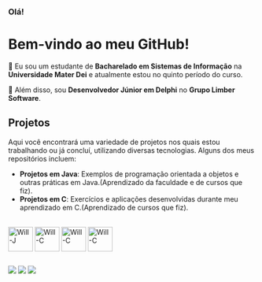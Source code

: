 ### Olá!

# Bem-vindo ao meu GitHub!

👋  Eu sou um estudante de **Bacharelado em Sistemas de Informação** na **Universidade Mater Dei** e atualmente estou no quinto período do curso. 

🌱 Além disso, sou **Desenvolvedor Júnior em Delphi** no **Grupo Limber Software**.

## Projetos

Aqui você encontrará uma variedade de projetos nos quais estou trabalhando ou já concluí, utilizando diversas tecnologias. Alguns dos meus repositórios incluem:

- **Projetos em Java**: Exemplos de programação orientada a objetos e outras práticas em Java.(Aprendizado da faculdade e de cursos que fiz).
- **Projetos em C**: Exercícios e aplicações desenvolvidas durante meu aprendizado em C.(Aprendizado de cursos que fiz).

<div style="display: inline_block"><br>
  <img align="center" alt="Will-J" height="50" width="50" src="https://cdn.jsdelivr.net/gh/devicons/devicon@latest/icons/java/java-plain.svg">
  <img align="center" alt="Will-C" height="50" width="50"src="https://cdn.jsdelivr.net/gh/devicons/devicon@latest/icons/c/c-original.svg">
  <img align="center" alt="Will-C" height="50" width="50"src="https://user-images.githubusercontent.com/3423282/123477765-e4013700-d5d4-11eb-876c-de9aab52153b.png">
  <img align="center" alt="Will-C" height="50" width="50"src="https://cdn.jsdelivr.net/gh/devicons/devicon@latest/icons/gitlab/gitlab-plain-wordmark.svg">
</div>

##

<div> 
  
  <a href="https://www.instagram.com/_willcl/" target="_blank"><img src="https://img.shields.io/badge/-Instagram-%23E4405F?style=for-the-badge&logo=instagram&logoColor=white" target="_blank"></a>
  <a href = "mailto:wclinharesfilho@gmail.com"><img src="https://img.shields.io/badge/-Gmail-%23333?style=for-the-badge&logo=gmail&logoColor=white" target="_blank"></a>
  <a href="https://www.linkedin.com/in/william-linhares-833b5b282/" target="_blank"><img src="https://img.shields.io/badge/-LinkedIn-%230077B5?style=for-the-badge&logo=linkedin&logoColor=white" target="_blank"></a> 
  
</div>

##




